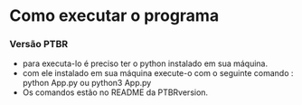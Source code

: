 # Como executar o programa
### Versão PTBR
- para executa-lo é preciso ter o python instalado em sua máquina.
- com ele instalado em sua máquina execute-o com o seguinte comando : python App.py  ou  python3 App.py
- Os comandos estão no README da PTBRversion.